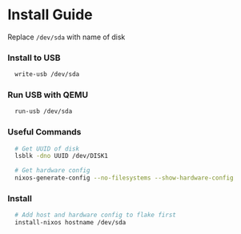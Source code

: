 # Install Guide
Replace `/dev/sda` with name of disk

### Install to USB
```bash
  write-usb /dev/sda
```

### Run USB with QEMU
```bash
  run-usb /dev/sda
```

### Useful Commands
```bash
  # Get UUID of disk
  lsblk -dno UUID /dev/DISK1

  # Get hardware config
  nixos-generate-config --no-filesystems --show-hardware-config
```

### Install
```bash
  # Add host and hardware config to flake first
  install-nixos hostname /dev/sda
```



